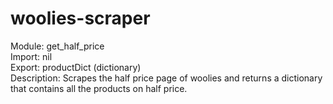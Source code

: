 # woolies-scraper

Module: get_half_price <br/>
Import: nil <br/>
Export: productDict (dictionary) <br/>
Description: Scrapes the half price page of woolies and returns a dictionary that contains all the products on half price. <br/>
